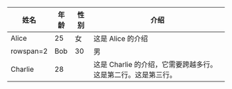 | 姓名 | 年龄 | 性别 | 介绍 |
| ---- | ---- | ---- | ---- |
| Alice | 25 | 女 | 这是 Alice 的介绍 |
| rowspan=2 | Bob | 30 | 男 | 这是 Bob 的介绍 |
| Charlie | 28 |    | 这是 Charlie 的介绍，它需要跨越多行。这是第二行。这是第三行。 |
